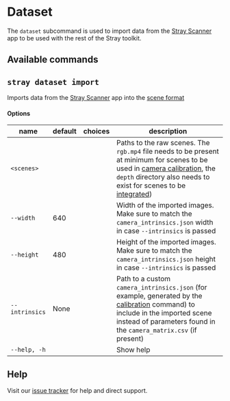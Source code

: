 # Dataset

The `dataset` subcommand is used to import data from the [Stray Scanner](https://www.strayrobots.io/products/scanner) app to be used with the rest of the Stray toolkit.

## Available commands
## `stray dataset import`
Imports data from the [Stray Scanner](https://www.strayrobots.io/products/scanner) app into the [scene format](/formats/data.md)

#### Options

|name|default|choices|description|
|---|---|---|---|
|`<scenes>`| | |Paths to the raw scenes. The `rgb.mp4` file needs to be present at minimum for scenes to be used in [camera calibration](/commands/calibration.html), the `depth` directory also needs to exist for scenes to be [integrated](/commands/studio.md#stray-studio-integrate-scenes-directory))|
|`--width`| 640 | |Width of the imported images. Make sure to match the `camera_intrinsics.json` width in case `--intrinsics` is passed|
|`--height`| 480 | |Height of the imported images. Make sure to match the `camera_intrinsics.json` height in case `--intrinsics` is passed|
|`--intrinsics`| None | |Path to a custom `camera_intrinsics.json` (for example, generated by the [calibration](/commands/calibration.html) command) to include in the imported scene instead of parameters found in the `camera_matrix.csv` (if present)|
|`--help, -h`| | |Show help|


## Help

Visit our [issue tracker](https://github.com/StrayRobots/issues) for help and direct support.
